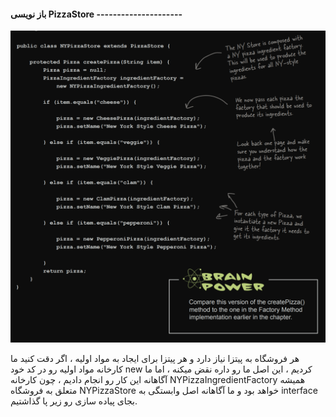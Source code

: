#### باز نویسی PizzaStore ---------------------

![](./Images/Pasted%20image%2020240701104616.png)

هر فروشگاه به پیتزا نیاز دارد و هر پیتزا برای ایجاد به مواد اولیه ، اگر دقت کنید ما کارخانه مواد اولیه رو در کد خود new کردیم ، این اصل ما رو داره نقض میکنه ، اما ما آگاهانه این کار رو انجام دادیم ، چون کارخانه NYPizzaIngredientFactory همیشه متعلق به فروشگاه NYPizzaStore خواهد بود و ما آگاهانه اصل وابستگی به interface بجای پیاده سازی رو زیر پا گذاشتیم.

